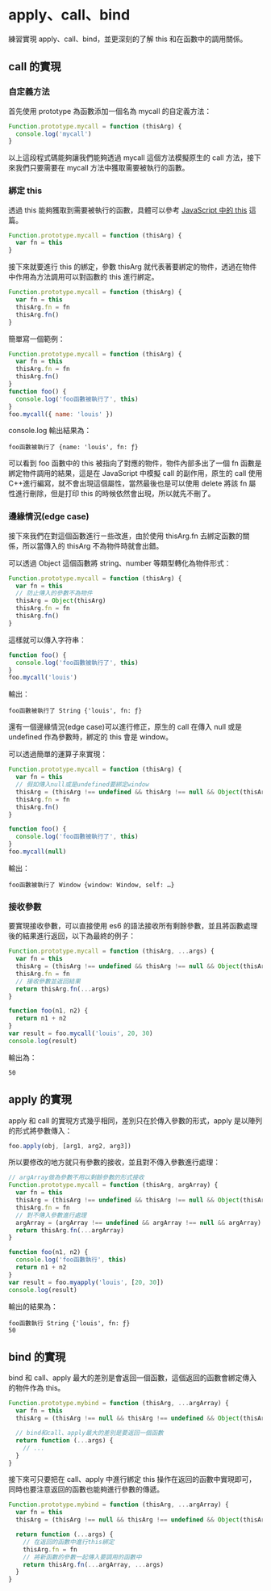 # apply、call、bind

練習實現 apply、call、bind，並更深刻的了解 this 和在函數中的調用關係。

## call 的實現

### 自定義方法

首先使用 prototype 為函數添加一個名為 mycall 的自定義方法：

```js
Function.prototype.mycall = function (thisArg) {
  console.log('mycall')
}
```

以上這段程式碼能夠讓我們能夠透過 mycall 這個方法模擬原生的 call 方法，接下來我們只要需要在 mycall 方法中獲取需要被執行的函數。

### 綁定 this

透過 this 能夠獲取到需要被執行的函數，具體可以參考 [JavaScript 中的 this]() 這篇。

```js
Function.prototype.mycall = function (thisArg) {
  var fn = this
}
```

接下來就要進行 this 的綁定，參數 thisArg 就代表著要綁定的物件，透過在物件中作用為方法調用可以對函數的 this 進行綁定。

```js
Function.prototype.mycall = function (thisArg) {
  var fn = this
  thisArg.fn = fn
  thisArg.fn()
}
```

簡單寫一個範例：

```js
Function.prototype.mycall = function (thisArg) {
  var fn = this
  thisArg.fn = fn
  thisArg.fn()
}
function foo() {
  console.log('foo函數被執行了', this)
}
foo.mycall({ name: 'louis' })
```

console.log 輸出結果為：

```
foo函數被執行了 {name: 'louis', fn: ƒ}
```

可以看到 foo 函數中的 this 被指向了對應的物件，物件內部多出了一個 fn 函數是綁定物件調用的結果，這是在 JavaScript 中模擬 call 的副作用，原生的 call 使用 C++進行編寫，就不會出現這個屬性，當然最後也是可以使用 delete 將該 fn 屬性進行刪除，但是打印 this 的時候依然會出現，所以就先不刪了。

### 邊緣情況(edge case)

接下來我們在對這個函數進行ㄧ些改進，由於使用 thisArg.fn 去綁定函數的關係，所以當傳入的 thisArg 不為物件時就會出錯。

可以透過 Object 這個函數將 string、number 等類型轉化為物件形式：

```js
Function.prototype.mycall = function (thisArg) {
  var fn = this
  // 防止傳入的參數不為物件
  thisArg = Object(thisArg)
  thisArg.fn = fn
  thisArg.fn()
}
```

這樣就可以傳入字符串：

```js
function foo() {
  console.log('foo函數被執行了', this)
}
foo.mycall('louis')
```

輸出：

```
foo函數被執行了 String {'louis', fn: ƒ}
```

還有一個邊緣情況(edge case)可以進行修正，原生的 call 在傳入 null 或是 undefined 作為參數時，綁定的 this 會是 window。

可以透過簡單的運算子來實現：

```js
Function.prototype.mycall = function (thisArg) {
  var fn = this
  // 假如傳入null或是undefined要綁定window
  thisArg = (thisArg !== undefined && thisArg !== null && Object(thisArg)) || window
  thisArg.fn = fn
  thisArg.fn()
}
```

```js
function foo() {
  console.log('foo函數被執行了', this)
}
foo.mycall(null)
```

輸出：

```
foo函數被執行了 Window {window: Window, self: …}
```

### 接收參數

要實現接收參數，可以直接使用 es6 的語法接收所有剩餘參數，並且將函數處理後的結果進行返回，以下為最終的例子：

```js
Function.prototype.mycall = function (thisArg, ...args) {
  var fn = this
  thisArg = (thisArg !== undefined && thisArg !== null && Object(thisArg)) || window
  thisArg.fn = fn
  // 接收參數並返回結果
  return thisArg.fn(...args)
}
```

```js
function foo(n1, n2) {
  return n1 + n2
}
var result = foo.mycall('louis', 20, 30)
console.log(result)
```

輸出為：

```
50
```

## apply 的實現

apply 和 call 的實現方式幾乎相同，差別只在於傳入參數的形式，apply 是以陣列的形式將參數傳入：

```js
foo.apply(obj, [arg1, arg2, arg3])
```

所以要修改的地方就只有參數的接收，並且對不傳入參數進行處理：

```js
// argArray做為參數不用以剩餘參數的形式接收
Function.prototype.mycall = function (thisArg, argArray) {
  var fn = this
  thisArg = (thisArg !== undefined && thisArg !== null && Object(thisArg)) || window
  thisArg.fn = fn
  // 對不傳入參數進行處理
  argArray = (argArray !== undefined && argArray !== null && argArray) || []
  return thisArg.fn(...argArray)
}
```

```js
function foo(n1, n2) {
  console.log('foo函數執行', this)
  return n1 + n2
}
var result = foo.myapply('louis', [20, 30])
console.log(result)
```

輸出的結果為：

```
foo函數執行 String {'louis', fn: ƒ}
50
```

## bind 的實現

bind 和 call、apply 最大的差別是會返回一個函數，這個返回的函數會綁定傳入的物件作為 this。

```js
Function.prototype.mybind = function (thisArg, ...argArray) {
  var fn = this
  thisArg = (thisArg !== null && thisArg !== undefined && Object(thisArg)) || window

  // bind和call、apply最大的差別是要返回一個函數
  return function (...args) {
    // ...
  }
}
```

接下來可只要把在 call、apply 中進行綁定 this 操作在返回的函數中實現即可，同時也要注意返回的函數也能夠進行參數的傳遞。

```js
Function.prototype.mybind = function (thisArg, ...argArray) {
  var fn = this
  thisArg = (thisArg !== null && thisArg !== undefined && Object(thisArg)) || window

  return function (...args) {
    // 在返回的函數中進行this綁定
    thisArg.fn = fn
    // 將新函數的參數一起傳入要調用的函數中
    return thisArg.fn(...argArray, ...args)
  }
}
```
